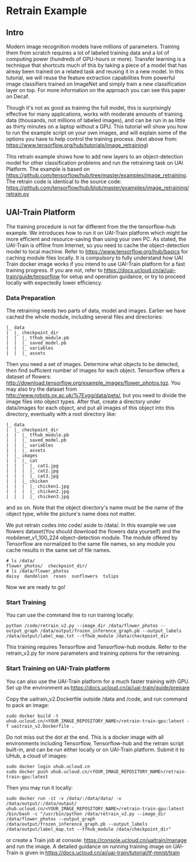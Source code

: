 # Retrain Example

## Intro
Modern image recognition models have millions of parameters. Training them from scratch requires a lot of labeled training data and a lot of computing power (hundreds of GPU-hours or more). Transfer learning is a technique that shortcuts much of this by taking a piece of a model that has alreay been trained on a related task and reusing it in a new model. In this tutorial, we will reuse the feature extraction capabilities from powerful image classifiers trained on ImageNet and simply train a new classification layer on top. For more information on the approach you can see this paper on Decaf.

Though it's not as good as training the full model, this is surprisingly effective for many applications, works with moderate amounts of training data (thousands, not millions of labeled images), and can be run in as little as thirty minutes on a laptop without a GPU. This tutorial will show you how to run the example script on your own images, and will explain some of the options you have to help control the training process.
(text above from: https://www.tensorflow.org/hub/tutorials/image_retraining)

This retrain example shows how to add new layers to an object-detection model for other classification problems and run the retraining task on UAI Platform. The example is based on https://github.com/tensorflow/hub/tree/master/examples/image_retraining. 
The retrain code is identical to the source code: https://github.com/tensorflow/hub/blob/master/examples/image_retraining/retrain.py

## UAI-Train Platform
The training procedure is not far different from the the tensorflow-hub example. We introduces how to run it on UAI-Train platform which might be more efficient and resource-saving than using your own PC. As stated, the UAI-Train is offline from Internet, so you need to cache the object-detection model to local machine. Refer to https://www.tensorflow.org/hub/basics for caching module files locally.
It is compulsory to fully understand how UAI Train docker image works if you intend to use UAI-Train platform for a fast training progress. If you are not, refer to https://docs.ucloud.cn/ai/uai-train/guide/tensorflow for setup and operation guidance, or try to proceed locally with expectedly lower efficiency.

### Data Preparation
The retraining needs two parts of data, model and images. Earlier we have cached the whole module, including several files and directories:
    
    |_ data
    |  |_ checkpoint_dir
    |  |  |_ tfhub_module.pb
    |  |  |_ saved_model.pb
    |  |  |_ variables
    |  |  |_ assets
    
Then you need a set of images. Determine what objects to be detected, then find sufficient number of images for each object. Tensorflow offers a dataset of flowers: http://download.tensorflow.org/example_images/flower_photos.tgz. You may also try the dataset from http://www.robots.ox.ac.uk/%7Evgg/data/pets/, but you need to divide the image files into object types. After that, create a directory under data/images for each object, and put all images of this object into this directory, eventually with a root directory like:
    
    |_ data
    |  |_ checkpoint_dir
    |  |  |_ tfhub_module.pb
    |  |  |_ saved_model.pb
    |  |  |_ variables
    |  |  |_ assets
    |  |_ images
    |  |  |_ cat
    |  |  |  |_ cat1.jpg
    |  |  |  |_ cat2.jpg
    |  |  |  |_ cat3.jpg
    |  |  |_ chicken
    |  |  |  |_ chicken1.jpg
    |  |  |  |_ chicken2.jpg
    |  |  |  |_ chicken3.jpg

and so on. Note that the object directory's name must be the name of the object type, while the picture's name does not matter.

We put retrain codes into code/ aside to /data/. In this example we use flowers dataset(You should download the flowers data yourself) and the mobilenet_v1_100_224 object-detection module. The module offered by Tensorflow are normalized to the same file names, so any module you cache results in the same set of file names.

    # ls /data/
    flower_photos/  checkpoint_dir/
    # ls /data/flower_photos
    daisy  dandelion  roses  sunflowers  tulips
    
Now we are ready to go!

### Start Training

You can use the command line to run training locally:

    python /code/retrain_v2.py --image_dir /data/flower_photos --output_graph /data/output/frozen_inference_graph.pb --output_labels /data/output/label_map.txt --tfhub_module /data/checkpoint_dir

This training requires Tensorflow and Tensorflow-hub module. Refer to the retrain_v2.py for more parameters and training options for the retraining. 

### Start Training on UAI-Train platform

You can also use the UAI-Train platform for a much faster training with GPU. Set up the environment as:https://docs.ucloud.cn/ai/uai-train/guide/prepare

Copy the uaitrain_v2.Dockerfile outside /data and /code, and run command to pack an image: 

    sudo docker build -t uhub.ucloud.cn/<YOUR_IMAGE_REPOSITORY_NAME>/retrain-train-gpu:latest -f uaitrain_v2.Dockerfile .
    
Do not miss out the dot at the end. This is a docker image with all environments including Tensorflow, Tensorflow-hub and the retrain script built-in, and can be run either locally or on UAI-Train platform. Submit it to UHub, a cloud of images:
    
    sudo docker login uhub.ucloud.cn
    sudo docker push uhub.ucloud.cn/<YOUR_IMAGE_REPOSITORY_NAME>/retrain-train-gpu:latest
    
Then you may run it locally:

    sudo docker run -it -v /data/:/data/data/ -v /data/output/:/data/output/ uhub.ucloud.cn/<YOUR_IMAGE_REPOSITORY_NAME>/retrain-train-gpu:latest /bin/bash -c "/usr/bin/python /data/retrain_v2.py --image_dir /data/flower_photos --output_graph /data/output/frozen_inference_graph.pb --output_labels /data/output/label_map.txt --tfhub_module /data/checkpoint_dir"

or create a Train job at console: https://console.ucloud.cn/uaitrain/manage and run the image. 
A detailed guidance on running training image on UAI-Train is given in:https://docs.ucloud.cn/ai/uai-train/tutorial/tf-mnist/train


